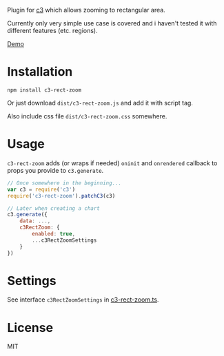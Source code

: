 Plugin for [c3](https://github.com/c3js/c3) which allows zooming to rectangular area.

Currently only very simple use case is covered and i haven't tested it with different features (etc. regions).

[Demo](http://jsfiddle.net/rg3w7gc5/3/)

# Installation

```
npm install c3-rect-zoom
```

Or just download `dist/c3-rect-zoom.js` and add it with script tag.

Also include css file `dist/c3-rect-zoom.css` somewhere.

# Usage

`c3-rect-zoom` adds (or wraps if needed) `oninit` and `onrendered` callback to props you provide to `c3.generate`.

```js
// Once somewhere in the beginning...
var c3 = require('c3')
require('c3-rect-zoom').patchC3(c3)

// Later when creating a chart
c3.generate({
    data: ...,
    c3RectZoom: {
        enabled: true,
        ...c3RectZoomSettings
    }
})
```

# Settings

See interface `c3RectZoomSettings` in [c3-rect-zoom.ts](https://github.com/nidu/c3-rect-zoom/blob/master/src/c3-rect-zoom.ts).

# License

MIT